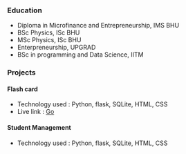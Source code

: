 ### Education
- Diploma in Microfinance and Entrepreneurship, IMS BHU
- BSc Physics, ISc BHU
- MSc Physics, ISc BHU
- Enterpreneurship, UPGRAD
- BSc in programming and Data Science, IITM

### Projects
#### Flash card
- Technology used : Python, flask, SQLite, HTML, CSS
- Live link : [Go](https://manishflashcard.curecode.repl.co/)
#### Student Management
- Technology used : Python, flask, SQLite, HTML, CSS
